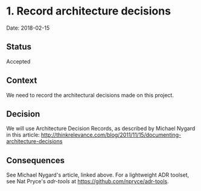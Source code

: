 # 1. Record architecture decisions

Date: 2018-02-15

## Status

Accepted

## Context

We need to record the architectural decisions made on this project.

## Decision

We will use Architecture Decision Records, as described by Michael Nygard in this article: http://thinkrelevance.com/blog/2011/11/15/documenting-architecture-decisions

## Consequences

See Michael Nygard's article, linked above. For a lightweight ADR toolset, see Nat Pryce's _adr-tools_ at https://github.com/npryce/adr-tools.
